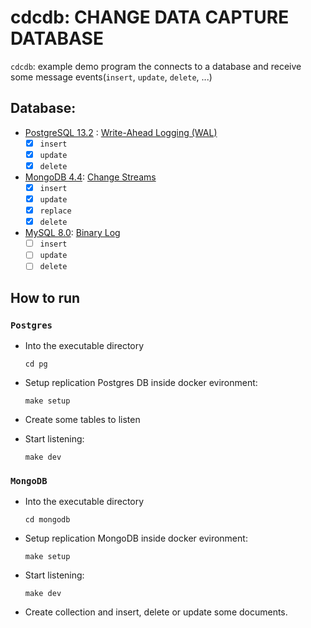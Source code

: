 # cdcdb: CHANGE DATA CAPTURE DATABASE

`cdcdb`: example demo program the connects to a database and receive some message events(`insert`, `update`, `delete`, ...)

## Database:

- [PostgreSQL 13.2](https://www.postgresql.org/docs/13/release-13-2.html) : [Write-Ahead Logging (WAL)](https://www.postgresql.org/docs/13/wal-intro.html)
  - [x] `insert`
  - [x] `update`
  - [x] `delete`
- [MongoDB 4.4](https://docs.mongodb.com/manual/release-notes/4.4/): [Change Streams](https://docs.mongodb.com/manual/changeStreams/)
  - [x] `insert`
  - [x] `update`
  - [x] `replace`
  - [x] `delete`
- [MySQL 8.0](https://dev.mysql.com/doc/relnotes/mysql/8.0/en/): [Binary Log](https://dev.mysql.com/doc/internals/en/binary-log-overview.html)
  - [ ] `insert`
  - [ ] `update`
  - [ ] `delete`

## How to run

### `Postgres`

- Into the executable directory

  ```
  cd pg
  ```

- Setup replication Postgres DB inside docker evironment:

  ```
  make setup
  ```

- Create some tables to listen
- Start listening:

  ```
  make dev
  ```

### `MongoDB`

- Into the executable directory

  ```
  cd mongodb
  ```

- Setup replication MongoDB inside docker evironment:

  ```
  make setup
  ```

- Start listening:

  ```
  make dev
  ```

- Create collection and insert, delete or update some documents.

